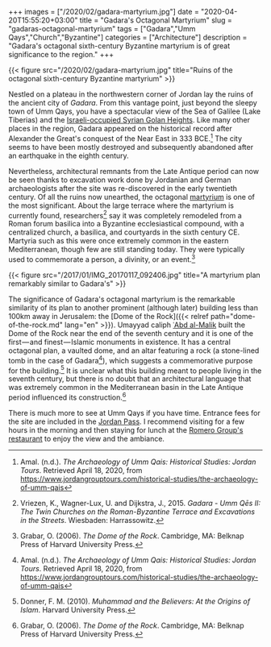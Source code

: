 +++
images = ["/2020/02/gadara-martyrium.jpg"]
date = "2020-04-20T15:55:20+03:00"
title = "Gadara's Octagonal Martyrium"
slug = "gadaras-octagonal-martyrium"
tags = ["Gadara","Umm Qays","Church","Byzantine"]
categories = ["Architecture"]
description = "Gadara's octagonal sixth-century Byzantine martyrium is of great significance to the region."
+++

{{< figure src="/2020/02/gadara-martyrium.jpg" title="Ruins of the octagonal sixth-century Byzantine martyrium" >}}

Nestled on a plateau in the northwestern corner of Jordan lay the ruins of the ancient city of _Gadara_. From this vantage point, just beyond the sleepy town of Umm Qays, you have a spectacular view of the Sea of Galilee (Lake Tiberias) and the [Israeli-occupied Syrian Golan Heights][golanheights]. Like many other places in the region, Gadara appeared on the historical record after Alexander the Great's conquest of the Near East in 333 BCE.[^Amal] The city seems to have been mostly destroyed and subsequently abandoned after an earthquake in the eighth century.

<!--more-->

Nevertheless, architectural remnants from the Late Antique period can now be seen thanks to excavation work done by Jordanian and German archaeologists after the site was re-discovered in the early twentieth century. Of all the ruins now unearthed, the octagonal [martyrium][martyrium] is one of the most significant. About the large terrace where the martyrium is currently found, researchers[^Vriezen] say it was completely remodeled from a Roman forum basilica into a Byzantine ecclesiastical compound, with a centralized church, a basilica, and courtyards in the sixth century CE. Martyria such as this were once extremely common in the eastern Mediterranean, though few are still standing today. They were typically used to commemorate a person, a divinity, or an event.[^Grabar]

{{< figure src="/2017/01/IMG_20170117_092406.jpg" title="A martyrium plan remarkably similar to Gadara's" >}}

The significance of Gadara's octagonal martyrium is the remarkable similarity of its plan to another prominent (although later) building less than 100km away in Jerusalem: the [Dome of the Rock]({{< relref path="dome-of-the-rock.md" lang="en" >}}). Umayyad caliph [ʿAbd al-Malik][abdalmalik] built the Dome of the Rock near the end of the seventh century and it is one of the first — and finest — Islamic monuments in existence. It has a central octagonal plan, a vaulted dome, and an altar featuring a rock (a stone-lined tomb in the case of Gadara[^Amal]), which suggests a commemorative purpose for the building.[^Donner] It is unclear what this building meant to people living in the seventh century, but there is no doubt that an architectural language that was extremely common in the Mediterranean basin in the Late Antique period influenced its construction.[^Grabar]

There is much more to see at Umm Qays if you have time. Entrance fees for the site are included in the [Jordan Pass][jordanpass]. I recommend visiting for a few hours in the morning and then staying for lunch at the [Romero Group's restaurant][romerogroup] to enjoy the view and the ambiance.

[^Amal]: Amal. (n.d.). _The Archaeology of Umm Qais: Historical Studies: Jordan Tours_. Retrieved April 18, 2020, from https://www.jordangrouptours.com/historical-studies/the-archaeology-of-umm-qais
[^Grabar]: Grabar, O. (2006). _The Dome of the Rock_. Cambridge, MA: Belknap Press of Harvard University Press.
[^Vriezen]: Vriezen, K., Wagner-Lux, U. and Dijkstra, J., 2015. _Gadara - Umm Qēs II: The Twin Churches on the Roman-Byzantine Terrace and Excavations in the Streets_. Wiesbaden: Harrassowitz.
[^Donner]: Donner, F. M. (2010). _Muhammad and the Believers: At the Origins of Islam_. Harvard University Press.

[golanheights]: https://en.wikipedia.org/wiki/Status_of_the_Golan_Heights
[martyrium]: https://en.wikipedia.org/wiki/Martyrium_(architecture)
[abdalmalik]: https://en.wikipedia.org/wiki/Abd_al-Malik_ibn_Marwan
[jordanpass]: https://www.jordanpass.jo/
[romerogroup]: http://www.romero-jordan.com/um-qais.html
